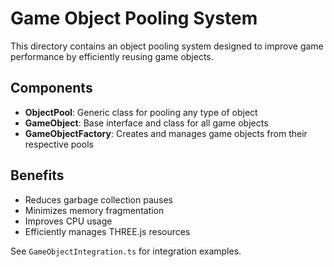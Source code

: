 # Game Object Pooling System

This directory contains an object pooling system designed to improve game performance by efficiently reusing game objects.

## Components

- **ObjectPool**: Generic class for pooling any type of object
- **GameObject**: Base interface and class for all game objects
- **GameObjectFactory**: Creates and manages game objects from their respective pools

## Benefits

- Reduces garbage collection pauses
- Minimizes memory fragmentation
- Improves CPU usage
- Efficiently manages THREE.js resources

See `GameObjectIntegration.ts` for integration examples.
